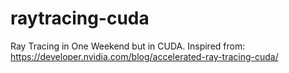 # raytracing-cuda
Ray Tracing in One Weekend but in CUDA. Inspired from: https://developer.nvidia.com/blog/accelerated-ray-tracing-cuda/
